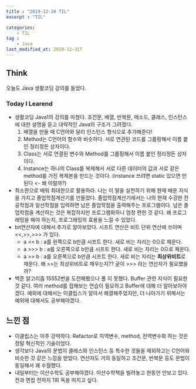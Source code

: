 ```yaml
---
title : "2019-12-30 TIL"
excerpt : "TIL"

categories:
    - TIL
tag :
    - Java
last_modified_at: 2019-12-31T
---
```


## Think
오늘도 Java 생활코딩 강의를 들었다.

### Today I Learend 
* 생활코딩 Java1의 강의를 마쳤다. 조건문, 배열, 반복문, 메소드, 클래스, 인스턴스에 대한 설명을 듣고 대략적인 Java의 구조가 그려졌다.
    1. 배열을 만들 때 C언어와 달리 인스턴스 형식으로 추가해준다!
    2. Method는 C언어의 함수와 비슷하다. 서로 연관된 코드를 그룹핑해서 이름 붙인 정리정돈 상자이다.
    3. Class는 서로 연결된 변수와 Method를 그룹핑해서 이름 붙인 정리정돈 상자이다.
    4. Instance는 하나의 Class를 복제해서 서로 다른 데이터의 값과 서로 같은 method를 가진 복제본을 만드는 것이다. (instance 쓰려면 static 있으면 안 된다 <- 왜 이럴까?)
* 최소한으로 배워 최대한으로 활용하라. 나는 이 말을 실천하기 위해 현재 배운 지식을 가지고 졸업학점계산기를 만들었다. 졸업학점계산기에서는 나의 현재 수강한 전공학점과 일선학점을 입력하면 남은 졸업학점을 출력해주는 프로그램이다. 남은 졸업학점을 계산하는 것은 복잡하지만 프로그램화하니 엄청 편한 것 같다. 왜 프로그래밍을 해야 하는지, 프로그래밍의 효용을 느낄 수 있었다.
* bit연산자에 대해서 추가로 알아보았다. 시프트 연산은 비트 단위 연산에 쓰이며 <<,>>,>>> 가 있다. 
    * a << b : a를 왼쪽으로 b만큼 시프트 한다. 새로 비는 자리는 0으로 채운다.
    * a >>> b : a를 오른쪽으로 b만큼 시프트 한다. 새로 비는 자리는 0으로 채운다.
    * a >> b : a를 오른쪽으로 b만큼 시프트 한다. 새로 비는 자리는 **최상위비트**로 채운다.
    왜 >>는 최상위비트로 채우는지?? 굳이 >>> 라는 연산자가 필요했을까?
* 백준 알고리즘 15552번을 도전해봤으나 풀 지 못했다. Buffer 관련 지식이 필요한 것 같다. 여러 method를 접해보는 연습이 필요하고 Buffer에 대해 더 알아보아야겠다. 예외에 대해서는 이클립스가 알아서 해결해주었지만, 더 나아가기 위해서는 예외에 대해서도 공부해야겠다.


## 느낀 점
 * 이클립스는 아주 강력하다. Refactor로 지역변수, method, 전역변수화 하는 것은 정말 혁신적인 기술이었다.
 * 생각보다 Java의 문법이 클래스와 인스턴스 등 특수한 것들을 제외하고는 C언어와 비슷한 것 같은 느낌을 받았다. 연산자도 거의 동일하고 조건문, 반복문 등도 문법이 동일해서 꽤 수월했다.
 * 내일부터는 이산수학도 공부해야겠다. 이산수학책을 빌려놓고 한동안 안보고 있다. 전과 면접 전까지 1회 독을 마치고 싶다.